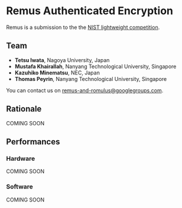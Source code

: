 # **Remus** Authenticated Encryption 

Remus is a submission to the the [NIST lightweight competition](https://csrc.nist.gov/projects/lightweight-cryptography). 

## Team

- **Tetsu Iwata**, Nagoya University, Japan
- **Mustafa Khairallah**, Nanyang Technological University, Singapore
- **Kazuhiko Minematsu**, NEC, Japan
- **Thomas Peyrin**, Nanyang Technological University, Singapore

You can contact us on [remus-and-romulus@googlegroups.com](remus-and-romulus@googlegroups.com). 

## Rationale

COMING SOON


## Performances

### Hardware

COMING SOON

### Software

COMING SOON
